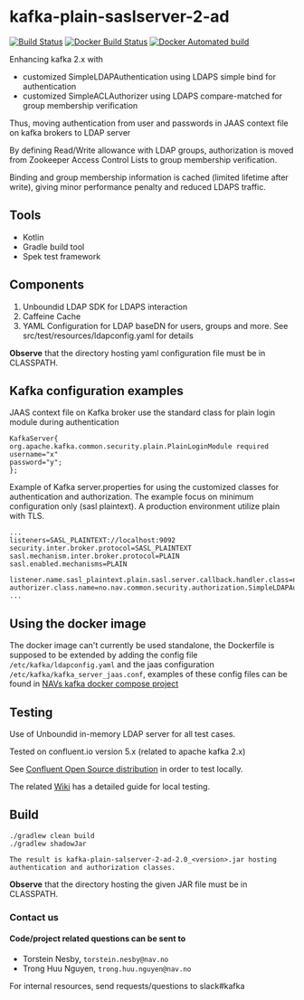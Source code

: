 # kafka-plain-saslserver-2-ad 

[![Build Status](https://travis-ci.org/navikt/kafka-plain-saslserver-2-ad.svg?branch=master)](https://travis-ci.org/navikt/kafka-plain-saslserver-2-ad/builds/)
[![Docker Build Status](https://img.shields.io/docker/build/navikt/kafka-plain-saslserver-2-ad.svg)](https://hub.docker.com/r/navikt/kafka-plain-saslserver-2-ad/builds/)
[![Docker Automated build](https://img.shields.io/docker/automated/navikt/kafka-plain-saslserver-2-ad.svg)](https://hub.docker.com/r/navikt/kafka-plain-saslserver-2-ad/)

Enhancing kafka 2.x with
- customized SimpleLDAPAuthentication using LDAPS simple bind for authentication
- customized SimpleACLAuthorizer using LDAPS compare-matched for group membership verification

Thus, moving authentication from user and passwords in JAAS context file on kafka brokers to LDAP server

By defining Read/Write allowance with LDAP groups, authorization is moved from 
Zookeeper Access Control Lists to group membership verification.

Binding and group membership information is cached (limited lifetime after write),
giving minor performance penalty and reduced LDAPS traffic.

## Tools
- Kotlin
- Gradle build tool
- Spek test framework

## Components

1. Unboundid LDAP SDK for LDAPS interaction
2. Caffeine Cache
3. YAML Configuration for LDAP baseDN for users, groups and more. See src/test/resources/ldapconfig.yaml for details

**Observe** that the directory hosting yaml configuration file must be in CLASSPATH.

## Kafka configuration examples

JAAS context file on Kafka broker use the standard class for plain login module during authentication

```
KafkaServer{
org.apache.kafka.common.security.plain.PlainLoginModule required
username="x"
password="y";
};
```

Example of Kafka server.properties for using the customized classes for authentication and authorization. The example
focus on minimum configuration only (sasl plaintext). A production environment utilize plain with TLS.

```
...
listeners=SASL_PLAINTEXT://localhost:9092
security.inter.broker.protocol=SASL_PLAINTEXT
sasl.mechanism.inter.broker.protocol=PLAIN
sasl.enabled.mechanisms=PLAIN 

listener.name.sasl_plaintext.plain.sasl.server.callback.handler.class=no.nav.common.security.authentication.SimpleLDAPAuthentication
authorizer.class.name=no.nav.common.security.authorization.SimpleLDAPAuthorizer
...
```

## Using the docker image
The docker image can't currently be used standalone, the Dockerfile is supposed to be extended by adding the config file
`/etc/kafka/ldapconfig.yaml` and the jaas configuration `/etc/kafka/kafka_server_jaas.conf`, examples of these 
config files can be found in [NAVs kafka docker compose project](https://github.com/navikt/navkafka-docker-compose)

## Testing

Use of Unboundid in-memory LDAP server for all test cases.

Tested on confluent.io version 5.x (related to apache kafka 2.x)

See [Confluent Open Source distribution](https://www.confluent.io/product/confluent-open-source/) in order to test locally.

The related [Wiki](https://github.com/navikt/KafkaPlainSaslServer2AD/wiki) has a detailed guide for local testing.

## Build 

```
./gradlew clean build
./gradlew shadowJar

The result is kafka-plain-salserver-2-ad-2.0_<version>.jar hosting authentication and authorization classes.
```
**Observe** that the directory hosting the given JAR file must be in CLASSPATH.

### Contact us
#### Code/project related questions can be sent to 
* Torstein Nesby, `torstein.nesby@nav.no`
* Trong Huu Nguyen, `trong.huu.nguyen@nav.no`

For internal resources, send requests/questions to slack#kafka
